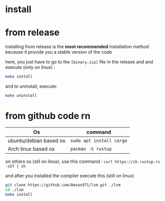 # install

# from release

installing from release is the **most recommended** installation method because it provide you a stable version of the code

here, you just have to go to the `[binary.zip]` file in the release and and execute (only on linux) :
```sh
make install
```
and to uninstall, execute:
```sh
make uninstall
```

# from github code rn

|Os|command|
|-|-|
|ubuntu/debian based os|`sudo apt install cargo`|
|Arch linux based os|`pacman -S rustup`|

on others os (stil on linux), use this command : `curl https://sh.rustup.rs -sSf | sh`

and after you installed the compiler execute this (still on linux)

```sh
git clone https://github.com/Amsax971/lsm.git ./lsm
cd ./lsm
make install
```
